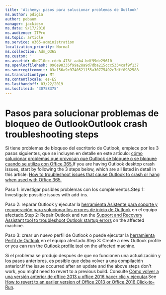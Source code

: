 ```yaml
---
title: 'Alchemy: pasos para solucionar problemas de Outlook'
ms.author: pdigia
author: pebaum
manager: jackiesm
ms.date: 9/17/2018
ms.audience: ITPro
ms.topic: article
ms.service: o365-administration
localization_priority: Normal
ms.collection: Adm_O365
ms.custom: ''
ms.assetid: dbd710ec-cdeb-473f-aab4-bdf99de29610
ms.openlocfilehash: 096e98335f99a28a9d7dba215ccc5334caf9f137
ms.sourcegitcommit: 03a156a9c9740521155a30775492c7dff0982588
ms.translationtype: MT
ms.contentlocale: es-ES
ms.lasthandoff: 03/22/2019
ms.locfileid: "30758375"
---
```

# <a name="outlook-crash-troubleshooting-steps"></a><span data-ttu-id="b0541-102">Pasos para solucionar problemas de bloqueo de Outlook</span><span class="sxs-lookup"><span data-stu-id="b0541-102">Outlook crash troubleshooting steps</span></span>

<span data-ttu-id="b0541-103">Si tiene problemas de bloqueo del escritorio de Outlook, empiece por los 3 pasos siguientes, que se incluyen en detalle en este artículo: [cómo solucionar problemas que provocan que Outlook se bloquee o se bloquee cuando se utiliza con Office 365.](https://support.microsoft.com/help/2413813/how-to-troubleshoot-issues-that-cause-outlook-to-crash-or-hang-when-us)</span><span class="sxs-lookup"><span data-stu-id="b0541-103">If you are having Outlook desktop crash issues, start by following the 3 steps below, which are all listed in detail in this article: [How to troubleshoot issues that cause Outlook to crash or hang when used with Office 365.](https://support.microsoft.com/help/2413813/how-to-troubleshoot-issues-that-cause-outlook-to-crash-or-hang-when-us)</span></span>
  
<span data-ttu-id="b0541-104">Paso 1: investigar posibles problemas con los complementos.</span><span class="sxs-lookup"><span data-stu-id="b0541-104">Step 1: Investigate possible issues with add-ins.</span></span>
  
<span data-ttu-id="b0541-105">Paso 2: reparar Outlook y ejecutar la [herramienta Asistente para soporte y recuperación para solucionar los errores de inicio de Outlook](https://aka.ms/SaRA-OutlookWontStart) en el equipo afectado.</span><span class="sxs-lookup"><span data-stu-id="b0541-105">Step 2: Repair Outlook and run the [Support and Recovery Assistant tool to troubleshoot Outlook startup errors](https://aka.ms/SaRA-OutlookWontStart) on the affected machine.</span></span> 
  
<span data-ttu-id="b0541-106">Paso 3: crear un nuevo perfil de Outlook o puede ejecutar la [herramienta Perfil de Outlook](https://aka.ms/SaRA-OutlookSetupProfile) en el equipo afectado.</span><span class="sxs-lookup"><span data-stu-id="b0541-106">Step 3: Create a new Outlook profile or you can run the [Outlook profile tool](https://aka.ms/SaRA-OutlookSetupProfile) on the affected machine.</span></span> 
  
<span data-ttu-id="b0541-107">Si el problema se produjo después de que no funcionen una actualización y los pasos anteriores, es posible que deba volver a una compilación anterior.</span><span class="sxs-lookup"><span data-stu-id="b0541-107">If the issue occurred after an update and the above steps don't work, you might need to revert to a previous build.</span></span> <span data-ttu-id="b0541-108">Consulte [Cómo volver a una versión anterior de office 2013 u office 2016 hacer clic y ejecutar](https://support.microsoft.com/help/2770432).</span><span class="sxs-lookup"><span data-stu-id="b0541-108">See [How to revert to an earlier version of Office 2013 or Office 2016 Click-to-Run](https://support.microsoft.com/help/2770432).</span></span>
  

